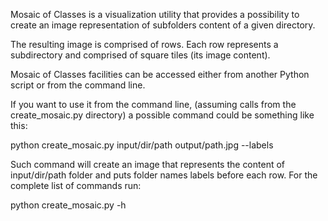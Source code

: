 Mosaic of Classes is a visualization utility that provides
a possibility to create an image representation of subfolders content
of a given directory.

The resulting image is comprised of rows. Each row represents a
subdirectory and comprised of square tiles (its image content).

Mosaic of Classes facilities can be accessed either from another
Python script or from the command line.

If you want to use it from the command line,
(assuming calls from the create_mosaic.py directory)
a possible command could be something like this:

python create_mosaic.py input/dir/path output/path.jpg --labels

Such command will create an image that represents the content of
input/dir/path folder and puts folder names labels before each row.
For the complete list of commands run:

python create_mosaic.py -h